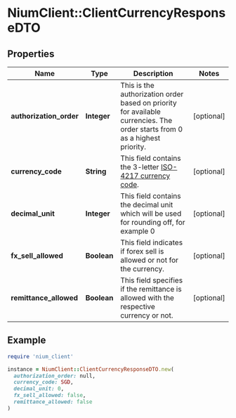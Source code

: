 # NiumClient::ClientCurrencyResponseDTO

## Properties

| Name | Type | Description | Notes |
| ---- | ---- | ----------- | ----- |
| **authorization_order** | **Integer** | This is the authorization order based on priority for available currencies. The order starts from 0 as a highest priority. | [optional] |
| **currency_code** | **String** | This field contains the 3-letter [ISO-4217 currency code](doc:currency-and-country-codes). | [optional] |
| **decimal_unit** | **Integer** | This field contains the decimal unit which will be used for rounding off, for example 0 | [optional] |
| **fx_sell_allowed** | **Boolean** | This field indicates if forex sell is allowed or not for the currency. | [optional] |
| **remittance_allowed** | **Boolean** | This field specifies if the remittance is allowed with the respective currency or not. | [optional] |

## Example

```ruby
require 'nium_client'

instance = NiumClient::ClientCurrencyResponseDTO.new(
  authorization_order: null,
  currency_code: SGD,
  decimal_unit: 0,
  fx_sell_allowed: false,
  remittance_allowed: false
)
```

